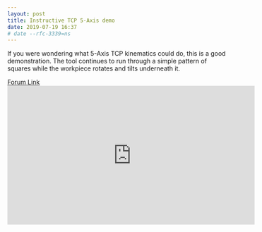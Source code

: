 ```yaml
---
layout: post
title: Instructive TCP 5-Axis demo
date: 2019-07-19 16:37
# date --rfc-3339=ns
---
```

If you were wondering what 5-Axis TCP kinematics could do, this is a good demonstration. 
The tool continues to run through a simple pattern of squares while the workpiece rotates and tilts underneath it. 
<div>
<a href="https://forum.linuxcnc.org/10-advanced-configuration/31813-tcp-5-axis-kinematics?start=120#139881">Forum Link</a>
</div>
<iframe width="560" height="315" src="https://www.youtube.com/watch?v=MC0EnJ4XK2M" frameborder="0" allow="accelerometer; autoplay; encrypted-media; gyroscope; picture-in-picture" allowfullscreen></iframe>
